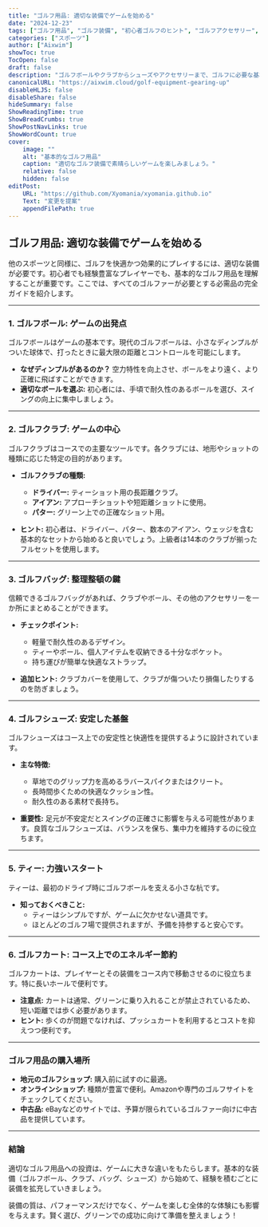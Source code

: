 ```yaml
---
title: "ゴルフ用品: 適切な装備でゲームを始める"
date: "2024-12-23"
tags: ["ゴルフ用品", "ゴルフ装備", "初心者ゴルフのヒント", "ゴルフアクセサリー", "ゴルフの必需品"]
categories: ["スポーツ"]
author: ["Aixwim"]
showToc: true
TocOpen: false
draft: false
description: "ゴルフボールやクラブからシューズやアクセサリーまで、ゴルフに必要な基本的な装備について学び、ゲームの準備を整えましょう。"
canonicalURL: "https://aixwim.cloud/golf-equipment-gearing-up"
disableHLJS: false
disableShare: false
hideSummary: false
ShowReadingTime: true
ShowBreadCrumbs: true
ShowPostNavLinks: true
ShowWordCount: true
cover:
    image: ""
    alt: "基本的なゴルフ用品"
    caption: "適切なゴルフ装備で素晴らしいゲームを楽しみましょう。"
    relative: false
    hidden: false
editPost:
    URL: "https://github.com/Xyomania/xyomania.github.io"
    Text: "変更を提案"
    appendFilePath: true
---
```


## ゴルフ用品: 適切な装備でゲームを始める  

他のスポーツと同様に、ゴルフを快適かつ効果的にプレイするには、適切な装備が必要です。初心者でも経験豊富なプレイヤーでも、基本的なゴルフ用品を理解することが重要です。ここでは、すべてのゴルファーが必要とする必需品の完全ガイドを紹介します。  

---

### **1. ゴルフボール: ゲームの出発点**  
ゴルフボールはゲームの基本です。現代のゴルフボールは、小さなディンプルがついた球体で、打ったときに最大限の距離とコントロールを可能にします。  

- **なぜディンプルがあるのか？** 空力特性を向上させ、ボールをより遠く、より正確に飛ばすことができます。  
- **適切なボールを選ぶ:** 初心者には、手頃で耐久性のあるボールを選び、スイングの向上に集中しましょう。  

---

### **2. ゴルフクラブ: ゲームの中心**  
ゴルフクラブはコースでの主要なツールです。各クラブには、地形やショットの種類に応じた特定の目的があります。  

- **ゴルフクラブの種類:**  
  - **ドライバー:** ティーショット用の長距離クラブ。  
  - **アイアン:** アプローチショットや短距離ショットに使用。  
  - **パター:** グリーン上での正確なショット用。  

- **ヒント:** 初心者は、ドライバー、パター、数本のアイアン、ウェッジを含む基本的なセットから始めると良いでしょう。上級者は14本のクラブが揃ったフルセットを使用します。  

---

### **3. ゴルフバッグ: 整理整頓の鍵**  
信頼できるゴルフバッグがあれば、クラブやボール、その他のアクセサリーを一か所にまとめることができます。  

- **チェックポイント:**  
  - 軽量で耐久性のあるデザイン。  
  - ティーやボール、個人アイテムを収納できる十分なポケット。  
  - 持ち運びが簡単な快適なストラップ。  

- **追加ヒント:** クラブカバーを使用して、クラブが傷ついたり損傷したりするのを防ぎましょう。  

---

### **4. ゴルフシューズ: 安定した基盤**  
ゴルフシューズはコース上での安定性と快適性を提供するように設計されています。  

- **主な特徴:**  
  - 草地でのグリップ力を高めるラバースパイクまたはクリート。  
  - 長時間歩くための快適なクッション性。  
  - 耐久性のある素材で長持ち。  

- **重要性:** 足元が不安定だとスイングの正確さに影響を与える可能性があります。良質なゴルフシューズは、バランスを保ち、集中力を維持するのに役立ちます。  

---

### **5. ティー: 力強いスタート**  
ティーは、最初のドライブ時にゴルフボールを支える小さな杭です。  

- **知っておくべきこと:**  
  - ティーはシンプルですが、ゲームに欠かせない道具です。  
  - ほとんどのゴルフ場で提供されますが、予備を持参すると安心です。  

---

### **6. ゴルフカート: コース上でのエネルギー節約**  
ゴルフカートは、プレイヤーとその装備をコース内で移動させるのに役立ちます。特に長いホールで便利です。  

- **注意点:** カートは通常、グリーンに乗り入れることが禁止されているため、短い距離では歩く必要があります。  
- **ヒント:** 歩くのが問題でなければ、プッシュカートを利用するとコストを抑えつつ便利です。  

---

### **ゴルフ用品の購入場所**  

- **地元のゴルフショップ:** 購入前に試すのに最適。  
- **オンラインショップ:** 種類が豊富で便利。Amazonや専門のゴルフサイトをチェックしてください。  
- **中古品:** eBayなどのサイトでは、予算が限られているゴルファー向けに中古品を提供しています。  

---

### **結論**  

適切なゴルフ用品への投資は、ゲームに大きな違いをもたらします。基本的な装備（ゴルフボール、クラブ、バッグ、シューズ）から始めて、経験を積むごとに装備を拡充していきましょう。  

装備の質は、パフォーマンスだけでなく、ゲームを楽しむ全体的な体験にも影響を与えます。賢く選び、グリーンでの成功に向けて準備を整えましょう！  
